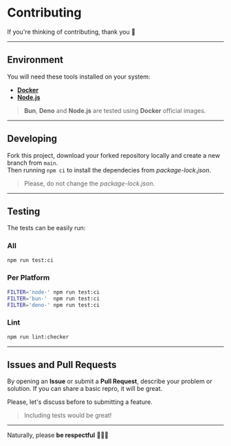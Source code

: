 # Contributing

If you're thinking of contributing, thank you 🎉

---

## Environment

You will need these tools installed on your system:

- [**Docker**](https://www.docker.com/products/docker-desktop/)
- [**Node.js**](https://nodejs.org/pt-br/download/current)

> **Bun**, **Deno** and **Node.js** are tested using **Docker** official images.

---

## Developing

Fork this project, download your forked repository locally and create a new branch from `main`.  
Then running `npm ci` to install the dependecies from _package-lock.json_.

> Please, do not change the _package-lock.json_.

---

## Testing

The tests can be easily run:

### All

```sh
npm run test:ci
```

### Per Platform

```sh
FILTER='node-' npm run test:ci
FILTER='bun-'  npm run test:ci
FILTER='deno-' npm run test:ci
```

### Lint

```sh
npm run lint:checker
```

---

## Issues and Pull Requests

By opening an **Issue** or submit a **Pull Request**, describe your problem or solution. If you can share a basic repro, it will be great.

Please, let's discuss before to submitting a feature.

> Including tests would be great!

---

Naturally, please **be respectful** 🙋🏻‍♂️
